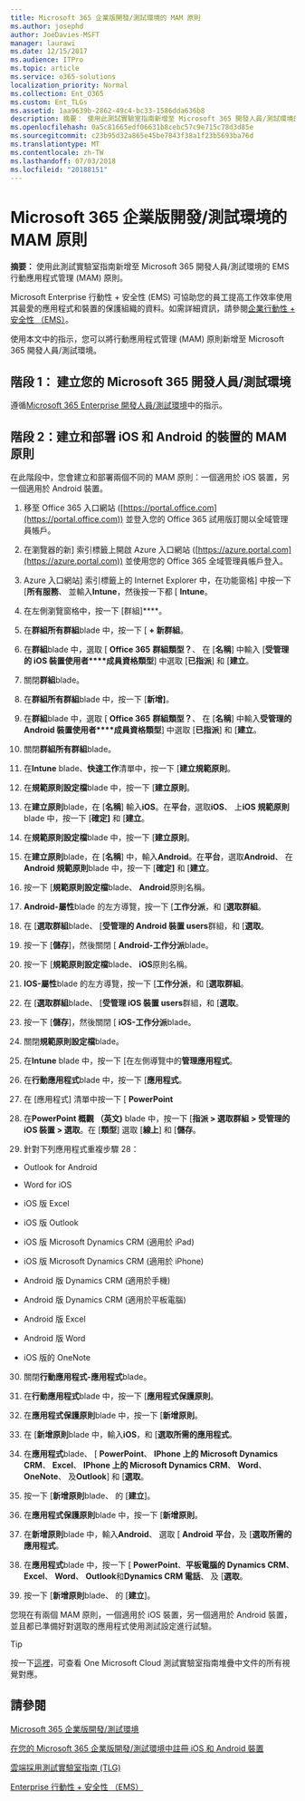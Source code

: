 ```yaml
---
title: Microsoft 365 企業版開發/測試環境的 MAM 原則
ms.author: josephd
author: JoeDavies-MSFT
manager: laurawi
ms.date: 12/15/2017
ms.audience: ITPro
ms.topic: article
ms.service: o365-solutions
localization_priority: Normal
ms.collection: Ent_O365
ms.custom: Ent_TLGs
ms.assetid: 1aa9639b-2862-49c4-bc33-1586dda636b8
description: 摘要： 使用此測試實驗室指南新增至 Microsoft 365 開發人員/測試環境的 EMS 行動應用程式管理 (MAM) 原則。
ms.openlocfilehash: 0a5c81665edf06631b8cebc57c9e715c78d3d85e
ms.sourcegitcommit: c23b95d32a865e45be7843f38a1f23b5693ba76d
ms.translationtype: MT
ms.contentlocale: zh-TW
ms.lasthandoff: 07/03/2018
ms.locfileid: "20188151"
---
```

# <a name="mam-policies-for-your-microsoft-365-enterprise-devtest-environment"></a>Microsoft 365 企業版開發/測試環境的 MAM 原則

 **摘要：** 使用此測試實驗室指南新增至 Microsoft 365 開發人員/測試環境的 EMS 行動應用程式管理 (MAM) 原則。
  
Microsoft Enterprise 行動性 + 安全性 (EMS) 可協助您的員工提高工作效率使用其最愛的應用程式和裝置的保護組織的資料。如需詳細資訊，請參閱[企業行動性 + 安全性 （EMS）](https://www.microsoft.com/cloud-platform/enterprise-mobility-security)。
  
使用本文中的指示，您可以將行動應用程式管理 (MAM) 原則新增至 Microsoft 365 開發人員/測試環境。
  
## <a name="phase-1-build-out-your-microsoft-365-devtest-environment"></a>階段 1： 建立您的 Microsoft 365 開發人員/測試環境

遵循[Microsoft 365 Enterprise 開發人員/測試環境](the-microsoft-365-enterprise-dev-test-environment.md)中的指示。
  
## <a name="phase-2-create-and-deploy-mam-policies-for-ios-and-android-devices"></a>階段 2：建立和部署 iOS 和 Android 的裝置的 MAM 原則

在此階段中，您會建立和部署兩個不同的 MAM 原則：一個適用於 iOS 裝置，另一個適用於 Android 裝置。
  
1. 移至 Office 365 入口網站 ([https://portal.office.com](https://portal.office.com)) 並登入您的 Office 365 試用版訂閱以全域管理員帳戶。
    
2. 在瀏覽器的新] 索引標籤上開啟 Azure 入口網站 ([https://azure.portal.com](https://azure.portal.com)) 並使用您的 Office 365 全域管理員帳戶登入。
    
3. Azure 入口網站] 索引標籤上的 Internet Explorer 中，在功能窗格] 中按一下 [**所有服務**、 並輸入**Intune**，然後按一下都 [ **Intune**。
    
4. 在左側瀏覽窗格中，按一下 [群組]****。
    
5. 在**群組所有群組**blade 中，按一下 [ **+ 新群組**。
    
6. 在**群組**blade 中，選取 [ **Office 365** **群組類型？**、 在 [**名稱**] 中輸入 [**受管理的 iOS 裝置使用者****成員資格類型**] 中選取 [**已指派**] 和 [**建立**。 
    
7. 關閉**群組**blade。
    
8. 在**群組所有群組**blade 中，按一下 [**新增]**。
    
9. 在**群組**blade 中，選取 [ **Office 365** **群組類型？**、 在 [**名稱**] 中輸入**受管理的 Android 裝置使用者****成員資格類型**] 中選取 [**已指派**] 和 [**建立**。
    
10. 關閉**群組所有群組**blade。
    
11. 在**Intune** blade、**快速工作**清單中，按一下 [**建立規範原則**。
    
12. 在**規範原則設定檔**blade 中，按一下 [**建立原則**。
    
13. 在**建立原則**blade，在 [**名稱**] 輸入**iOS**。在**平台**，選取**iOS**、 上**iOS 規範原則**blade 中，按一下 [**確定]** 和 [**建立**。
    
14. 在**規範原則設定檔**blade 中，按一下 [**建立原則**。
    
15. 在**建立原則**blade，在 [**名稱**] 中，輸入**Android**。在**平台**，選取**Android**、 在**Android 規範原則**blade 中，按一下 [**確定]** 和 [**建立**。
    
16. 按一下 [**規範原則設定檔**blade、 **Android**原則名稱。
    
17. **Android-屬性**blade 的左方導覽，按一下 [**工作分派**，和 [**選取群組**。
    
18. 在 [**選取群組**blade、 [**受管理的 Android 裝置 users**群組，和 [**選取**。
    
19. 按一下 [**儲存**]，然後關閉 [ **Android-工作分派**blade。
    
20. 按一下 [**規範原則設定檔**blade、 **iOS**原則名稱。
    
21. **IOS-屬性**blade 的左方導覽，按一下 [**工作分派**，和 [**選取群組**。
    
22. 在 [**選取群組**blade、 [**受管理 iOS 裝置 users**群組，和 [**選取**。
    
23. 按一下 [**儲存**]，然後關閉 [ **iOS-工作分派**blade。
    
24. 關閉**規範原則設定檔**blade。
    
25. 在**Intune** blade 中，按一下 [在左側導覽中的**管理應用程式**。
    
26. 在**行動應用程式**blade 中，按一下 [**應用程式**。
    
27. 在 [應用程式] 清單中按一下 [ **PowerPoint** 
    
28. 在**PowerPoint 概觀 （英文)** blade 中，按一下 [**指派 > 選取群組 > 受管理的 iOS 裝置 > 選取**。在 [**類型**] 選取 [**線上**] 和 [**儲存**。
    
29. 針對下列應用程式重複步驟 28：
    
  - Outlook for Android
    
  - Word for iOS
    
  - iOS 版 Excel
    
  - iOS 版 Outlook
    
  - iOS 版 Microsoft Dynamics CRM (適用於 iPad)
    
  - iOS 版 Microsoft Dynamics CRM (適用於 iPhone)
    
  - Android 版 Dynamics CRM (適用於手機)
    
  - Android 版 Dynamics CRM (適用於平板電腦)
    
  - Android 版 Excel
    
  - Android 版 Word
    
  - iOS 版的 OneNote
    
30. 關閉**行動應用程式-應用程式**blade。
    
31. 在**行動應用程式**blade 中，按一下 [**應用程式保護原則**。
    
32. 在**應用程式保護原則**blade 中，按一下 [**新增原則**。
    
33. 在 [**新增原則**blade 中，輸入**iOS**，和 [**選取所需的應用程式**。
    
34. 在**應用程式**blade、 [ **PowerPoint**、 **IPhone 上的 Microsoft Dynamics CRM**、 **Excel**、 **IPhone 上的 Microsoft Dynamics CRM**、 **Word**、 **OneNote**、 及**Outlook**] 和 [**選取**。
    
35. 按一下 [**新增原則**blade、 的 [**建立**]。
    
36. 在**應用程式保護原則**blade 中，按一下 [**新增原則**。
    
37. 在**新增原則**blade 中，輸入**Android**、 選取 [ **Android** **平台**，及 [**選取所需的應用程式**。
    
38. 在**應用程式**blade 中，按一下 [ **PowerPoint**、**平板電腦的 Dynamics CRM**、 **Excel**、 **Word**、 **Outlook**和**Dynamics CRM 電話**、 及 [**選取**。
    
39. 按一下 [**新增原則**blade、 的 [**建立**]。
    
您現在有兩個 MAM 原則，一個適用於 iOS 裝置，另一個適用於 Android 裝置，並且都已準備好對選取的應用程式使用測試設定進行試驗。
  
> [!TIP]
> 按一下[這裡](http://aka.ms/catlgstack)，可查看 One Microsoft Cloud 測試實驗室指南堆疊中文件的所有視覺對應。
  
## <a name="see-also"></a>請參閱

[Microsoft 365 企業版開發/測試環境](the-microsoft-365-enterprise-dev-test-environment.md)
  
[在您的 Microsoft 365 企業版開發/測試環境中註冊 iOS 和 Android 裝置](enroll-ios-and-android-devices-in-your-microsoft-enterprise-365-dev-test-environ.md)
  
[雲端採用測試實驗室指南 (TLG)](cloud-adoption-test-lab-guides-tlgs.md)

[Enterprise 行動性 + 安全性 （EMS）](https://www.microsoft.com/cloud-platform/enterprise-mobility-security)


